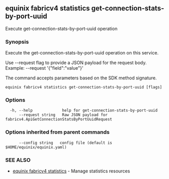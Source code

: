 ## equinix fabricv4 statistics get-connection-stats-by-port-uuid

Execute get-connection-stats-by-port-uuid operation

### Synopsis

Execute the get-connection-stats-by-port-uuid operation on this service.

Use --request flag to provide a JSON payload for the request body.
Example: --request '{"field":"value"}'

The command accepts parameters based on the SDK method signature.

```
equinix fabricv4 statistics get-connection-stats-by-port-uuid [flags]
```

### Options

```
  -h, --help             help for get-connection-stats-by-port-uuid
      --request string   Raw JSON payload for fabricv4.ApiGetConnectionStatsByPortUuidRequest
```

### Options inherited from parent commands

```
      --config string   config file (default is $HOME/equinix/equinix.yaml)
```

### SEE ALSO

* [equinix fabricv4 statistics](equinix_fabricv4_statistics.md)	 - Manage statistics resources

